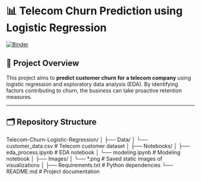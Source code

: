 # 📊 Telecom Churn Prediction using Logistic Regression

[![Binder](https://mybinder.org/badge_logo.svg)](https://mybinder.org/v2/gh/Hyndavi334/Telecom-Churn-Logistic-Regression/main?filepath=Notebooks/eda_process.ipynb)

## 📌 Project Overview

This project aims to **predict customer churn for a telecom company** using logistic regression and exploratory data analysis (EDA). By identifying factors contributing to churn, the business can take proactive retention measures.

---

## 🗂️ Repository Structure
Telecom-Churn-Logistic-Regression/
│
├── Data/
│ └── customer_data.csv # Telecom customer dataset
│
├── Notebooks/
│ ├── eda_process.ipynb # EDA notebook
│ └── modeling.ipynb # Modeling notebook
│
├── Images/
│ └── *.png # Saved static images of visualizations
│
├── Requirements.txt # Python dependencies
└── README.md # Project documentation
